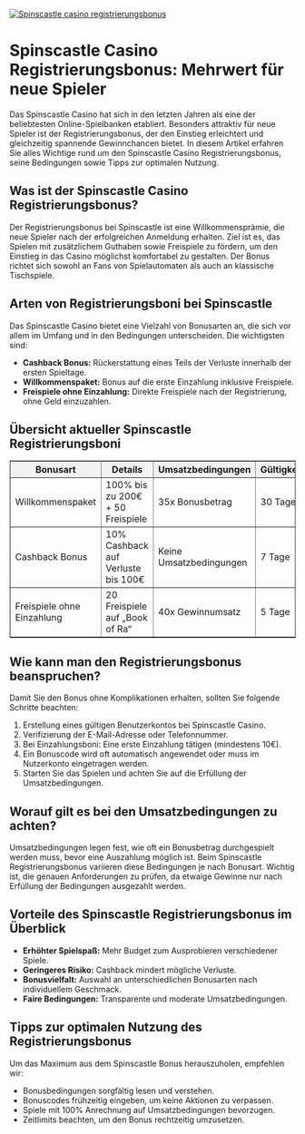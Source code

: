 [![Spinscastle casino registrierungsbonus](https://123-caf.pages.dev/gitsignup.png)](https://vrmoo.ru/Bt82HjjY)

<h1>Spinscastle Casino Registrierungsbonus: Mehrwert für neue Spieler</h1> <p>Das Spinscastle Casino hat sich in den letzten Jahren als eine der beliebtesten Online-Spielbanken etabliert. Besonders attraktiv für neue Spieler ist der Registrierungsbonus, der den Einstieg erleichtert und gleichzeitig spannende Gewinnchancen bietet. In diesem Artikel erfahren Sie alles Wichtige rund um den Spinscastle Casino Registrierungsbonus, seine Bedingungen sowie Tipps zur optimalen Nutzung.</p>  <h2>Was ist der Spinscastle Casino Registrierungsbonus?</h2> <p>Der Registrierungsbonus bei Spinscastle ist eine Willkommensprämie, die neue Spieler nach der erfolgreichen Anmeldung erhalten. Ziel ist es, das Spielen mit zusätzlichem Guthaben sowie Freispiele zu fördern, um den Einstieg in das Casino möglichst komfortabel zu gestalten. Der Bonus richtet sich sowohl an Fans von Spielautomaten als auch an klassische Tischspiele.</p>  <h2>Arten von Registrierungsboni bei Spinscastle</h2> <p>Das Spinscastle Casino bietet eine Vielzahl von Bonusarten an, die sich vor allem im Umfang und in den Bedingungen unterscheiden. Die wichtigsten sind:</p>  <ul>   <li><strong>Cashback Bonus:</strong> Rückerstattung eines Teils der Verluste innerhalb der ersten Spieltage.</li>   <li><strong>Willkommenspaket:</strong> Bonus auf die erste Einzahlung inklusive Freispiele.</li>   <li><strong> Freispiele ohne Einzahlung:</strong> Direkte Freispiele nach der Registrierung, ohne Geld einzuzahlen.</li> </ul>  <h2>Übersicht aktueller Spinscastle Registrierungsboni</h2> <table border="1" cellpadding="8" cellspacing="0" style="border-collapse: collapse; width: 100%;">   <thead>     <tr style="background:#f2f2f2;">       <th>Bonusart</th>       <th>Details</th>       <th>Umsatzbedingungen</th>       <th>Gültigkeitsdauer</th>     </tr>   </thead>   <tbody>     <tr>       <td>Willkommenspaket</td>       <td>100% bis zu 200€ + 50 Freispiele</td>       <td>35x Bonusbetrag</td>       <td>30 Tage</td>     </tr>     <tr>       <td>Cashback Bonus</td>       <td>10% Cashback auf Verluste bis 100€</td>       <td>Keine Umsatzbedingungen</td>       <td>7 Tage</td>     </tr>     <tr>       <td>Freispiele ohne Einzahlung</td>       <td>20 Freispiele auf „Book of Ra“</td>       <td>40x Gewinnumsatz</td>       <td>5 Tage</td>     </tr>   </tbody> </table>  <h2>Wie kann man den Registrierungsbonus beanspruchen?</h2> <p>Damit Sie den Bonus ohne Komplikationen erhalten, sollten Sie folgende Schritte beachten:</p> <ol>   <li>Erstellung eines gültigen Benutzerkontos bei Spinscastle Casino.</li>   <li>Verifizierung der E-Mail-Adresse oder Telefonnummer.</li>   <li>Bei Einzahlungsboni: Eine erste Einzahlung tätigen (mindestens 10€).</li>   <li>Ein Bonuscode wird oft automatisch angewendet oder muss im Nutzerkonto eingetragen werden.</li>   <li>Starten Sie das Spielen und achten Sie auf die Erfüllung der Umsatzbedingungen.</li> </ol>  <h2>Worauf gilt es bei den Umsatzbedingungen zu achten?</h2> <p>Umsatzbedingungen legen fest, wie oft ein Bonusbetrag durchgespielt werden muss, bevor eine Auszahlung möglich ist. Beim Spinscastle Registrierungsbonus variieren diese Bedingungen je nach Bonusart. Wichtig ist, die genauen Anforderungen zu prüfen, da etwaige Gewinne nur nach Erfüllung der Bedingungen ausgezahlt werden.</p>  <h2>Vorteile des Spinscastle Registrierungsbonus im Überblick</h2> <ul>   <li><strong>Erhöhter Spielspaß:</strong> Mehr Budget zum Ausprobieren verschiedener Spiele.</li>   <li><strong>Geringeres Risiko:</strong> Cashback mindert mögliche Verluste.</li>   <li><strong>Bonusvielfalt:</strong> Auswahl an unterschiedlichen Bonusarten nach individuellem Geschmack.</li>   <li><strong>Faire Bedingungen:</strong> Transparente und moderate Umsatzbedingungen.</li> </ul>  <h2>Tipps zur optimalen Nutzung des Registrierungsbonus</h2> <p>Um das Maximum aus dem Spinscastle Bonus herauszuholen, empfehlen wir:</p> <ul>   <li>Bonusbedingungen sorgfältig lesen und verstehen.</li>   <li>Bonuscodes frühzeitig eingeben, um keine Aktionen zu verpassen.</li>   <li>Spiele mit 100% Anrechnung auf Umsatzbedingungen bevorzugen.</li>   <li>Zeitlimits beachten, um den Bonus rechtzeitig umzusetzen.</li> </ul>